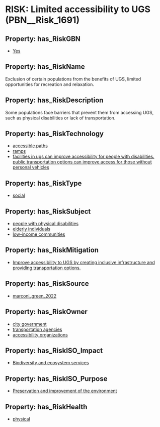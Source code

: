 # RISK: __Limited accessibility to UGS__ (PBN__Risk_1691)

## Property: has_RiskGBN

* [Yes](PBN__RiskGBN_1)

## Property: has_RiskName

Exclusion of certain populations from the benefits of UGS, limited opportunities for recreation and relaxation.

## Property: has_RiskDescription

Some populations face barriers that prevent them from accessing UGS, such as physical disabilities or lack of transportation.

## Property: has_RiskTechnology

* [accessible paths](PBN__Technology_1036)
* [ramps](PBN__Technology_1037)
* [facilities in ugs can improve accessibility for people with disabilities. public transportation options can improve access for those without personal vehicles](PBN__Technology_1038)

## Property: has_RiskType

* [social](PBN__RiskType_2)

## Property: has_RiskSubject

* [people with physical disabilities](PBN__Stakeholder_1116)
* [elderly individuals](PBN__Stakeholder_806)
* [low-income communities](PBN__Stakeholder_27)

## Property: has_RiskMitigation

* [Improve accessibility to UGS by creating inclusive infrastructure and providing transportation options.](PBN__RiskMitigation_2249)

## Property: has_RiskSource

* [marconi_green_2022](PBN__Article_198)

## Property: has_RiskOwner

* [city government](PBN__Stakeholder_1114)
* [transportation agencies](PBN__Stakeholder_734)
* [accessibility organizations](PBN__Stakeholder_1117)

## Property: has_RiskISO_Impact

* [Biodiversity and ecosystem services](PBN__RiskISO_Purpose_4)

## Property: has_RiskISO_Purpose

* [Preservation and improvement of the environment](PBN__RiskISO_Impact_6)

## Property: has_RiskHealth

* [physical](PBN__RiskHealth_0)

